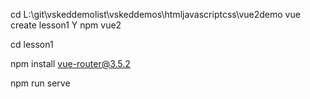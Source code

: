 

cd L:\git\vskeddemolist\vskeddemos\htmljavascriptcss\vue2demo
vue create lesson1
Y
npm
vue2

cd lesson1

npm install vue-router@3.5.2


npm run serve
